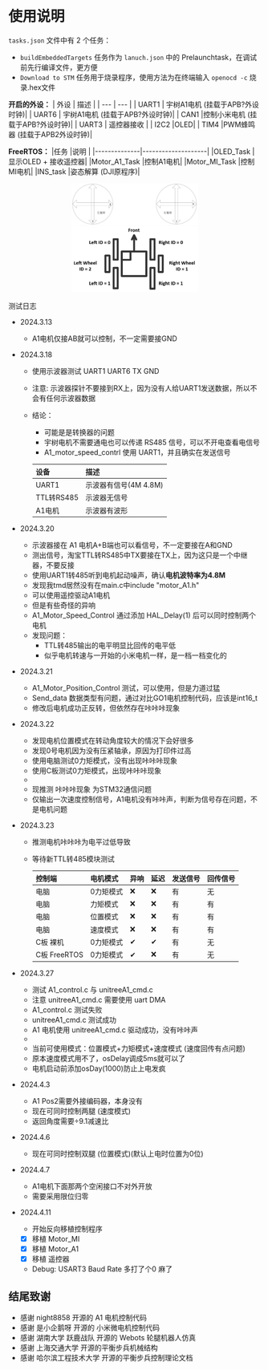 # 使用说明

`tasks.json` 文件中有 2 个任务：
  - `buildEmbeddedTargets` 任务作为 `lanuch.json` 中的 Prelaunchtask，在调试前先行编译文件，更方便
  - `Download to STM` 任务用于烧录程序，使用方法为在终端输入 `openocd -c` 烧录.hex文件


**开启的外设：**
| 外设   | 描述     |
| ---    | ---     |
| UART1  | 宇树A1电机 (挂载于APB?外设时钟)|
| UART6  | 宇树A1电机 (挂载于APB?外设时钟)|
| CAN1   |控制小米电机 (挂载于APB?外设时钟)|
| UART3  | 遥控器接收 |
| I2C2   |OLED|
| TIM4   |PWM蜂鸣器 (挂载于APB2外设时钟)|
  

**FreeRTOS：**
|任务          |说明                |
|--------------|--------------------|
|OLED_Task     |显示OLED + 接收遥控器|
|Motor_A1_Task |控制A1电机|
|Motor_MI_Task |控制MI电机|
|INS_task      |姿态解算 (DJI原程序)|


<div align="center">
  <img src="Picture/DT7.png" width="50%" height="auto">
</div>

<div align="center">
  <img src="Picture/Config.png" width="50%" height="auto">
</div>



测试日志
- 2024.3.13
  - A1电机仅接AB就可以控制，不一定需要接GND
  
- 2024.3.18 
  - 使用示波器测试 UART1 UART6 TX GND
  - 注意: 示波器探针不要接到RX上，因为没有人给UART1发送数据，所以不会有任何示波器数据
  - 结论：
    - 可能是是转换器的问题
    - 宇树电机不需要通电也可以传递 RS485 信号，可以不开电查看电信号
    - A1_motor_speed_contrl 使用 UART1，并且确实在发送信号 

    | 设备 | 描述 |
    | --- | --- |
    | UART1 | 示波器有信号(4M 4.8M) |
    | TTL转RS485 | 示波器无信号 |
    | A1电机 | 示波器有波形 |

- 2024.3.20 
  - 示波器接在 A1 电机A+B端也可以看信号，不一定要接在A和GND
  - 测出信号，淘宝TTL转RS485中TX要接在TX上，因为这只是一个中继器，不要反接
  - 使用UART1转485听到电机起动噪声，确认**电机波特率为4.8M**
  - 发现我tmd居然没有在main.c中include "motor_A1.h"
  - 可以使用遥控驱动A1电机
  - 但是有些奇怪的异响
  - A1_Motor_Speed_Control 通过添加 HAL_Delay(1) 后可以同时控制两个电机
  - 发现问题：
    - TTL转485输出的电平明显比回传的电平低
    - 似乎电机转速与一开始的小米电机一样，是一档一档变化的
  
- 2024.3.21
  - A1_Motor_Position_Control 测试，可以使用，但是力道过猛
  - Send_data 数据类型有问题，通过对比GO1电机控制代码，应该是int16_t
  - 修改后电机成功正反转，但依然存在咔咔咔现象
  
- 2024.3.22
  - 发现电机位置模式在转动角度较大的情况下会好很多
  - 发现0号电机因为没有压紧轴承，原因为打印件过高
  - 使用电脑测试0力矩模式，没有出现咔咔咔现象
  - 使用C板测试0力矩模式，出现咔咔咔现象
  - 
  - 现推测 咔咔咔现象 为STM32通信问题
  - 仅输出一次速度控制信号，A1电机没有咔咔声，判断为信号存在问题，不是电机问题

- 2024.3.23
  - 推测电机咔咔咔为电平过低导致
  - 等待新TTL转485模块测试

    |控制端|电机模式|异响|延迟|发送信号|回传信号|
    |---|---|---|---|---|--|
    |电脑        |0力矩模式|❌|❌|有|无|
    |电脑        | 力矩模式|❌|❌|有|有|
    |电脑        | 位置模式|❌|❌|有|有|
    |电脑        | 速度模式|❌|❌|有|有|
    |C板 裸机    |0力矩模式|✔|✔|有|无|
    |C板 FreeRTOS|0力矩模式|✔|❌|有|无|

 - 2024.3.27 
   - 测试 A1_control.c 与 unitreeA1_cmd.c
   - 注意 unitreeA1_cmd.c 需要使用 uart DMA
   - A1_control.c 测试失败
   - unitreeA1_cmd.c 测试成功
   - A1 电机使用 unitreeA1_cmd.c 驱动成功，没有咔咔声
   - 
   - 当前可使用模式：位置模式+力矩模式+速度模式 (速度回传有点问题)
   - 原本速度模式用不了，osDelay调成5ms就可以了
   - 电机启动前添加osDay(1000)防止上电发疯
  
 - 2024.4.3
   - A1 Pos2需要外接编码器，本身没有
   - 现在可同时控制两腿 (速度模式)
   - 返回角度需要÷9.1减速比  
 - 2024.4.6
   - 现在可同时控制双腿 (位置模式)(默认上电时位置为0位)
 - 2024.4.7
   - A1电机下面那两个空闲接口不对外开放
   - 需要采用限位归零
  - 2024.4.11
    - 开始反向移植控制程序
    - [x] 移植 Motor_MI
    - [x] 移植 Motor_A1
    - [x] 移植 遥控器
    - Debug: USART3 Baud Rate 多打了个0 麻了

## 结尾致谢
- 感谢 night8858 开源的 A1 电机控制代码
- 感谢 是小企鹅呀 开源的 小米微电机控制代码
- 感谢 湖南大学 跃鹿战队 开源的 Webots 轮腿机器人仿真
- 感谢 上海交通大学 开源的平衡步兵机械结构
- 感谢 哈尔滨工程技术大学 开源的平衡步兵控制理论文档
